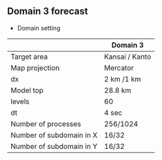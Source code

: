 ## Domain 3 forecast

* Domain setting  

| | Domain 3 |
| --- | --- |
| Target area | Kansai / Kanto |
| Map projection | Mercator |
| dx | 2 km /1 km |
| Model top | 28.8 km |
| levels | 60 |
| dt | 4 sec |
| Number of processes | 256/1024 |
| Number of subdomain in X | 16/32 |
| Number of subdomain in Y | 16/32 |
